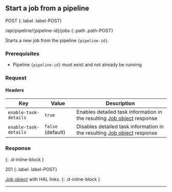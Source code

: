 ## Start a job from a pipeline

POST
{:.label .label-POST}

/api/pipeline/{pipeline-id}/jobs
{:.path .path-POST}

Starts a new job from the pipeline `{pipeline-id}`.

### Prerequisites
- Pipeline `{pipeline-id}` must exist and not already be running

### Request
#### Headers

Key | Value | Description
--- | ----- | -----------
`enable-task-details` | `true` | Enables detailed task information in the resulting [Job object](#job-object) response
`enable-task-details` | `false` (default) | Disables detailed task information in the resulting [Job object](#job-object) response

### Response
{: .d-inline-block }

201
{:.label .label-POST}

[Job object](#job-object) with HAL links.
{: .d-inline-block }

---

